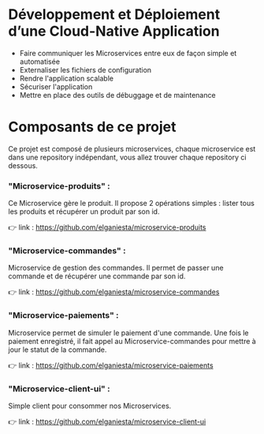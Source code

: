 # Développement et Déploiement d’une Cloud-Native Application

- Faire communiquer les Microservices entre eux de façon simple et automatisée
- Externaliser les fichiers de configuration
- Rendre l'application scalable
- Sécuriser l'application
- Mettre en place des outils de débuggage et de maintenance

# Composants de ce projet

Ce projet est composé de plusieurs microservices, chaque microservice est dans une repository indépendant, vous allez trouver chaque repository ci dessous.

### "Microservice-produits" : 
Ce Microservice gère le produit. Il propose 2 opérations simples : lister tous les produits et récupérer un produit par son id.

:point_right: link : https://github.com/elganiesta/microservice-produits

### "Microservice-commandes" : 
Microservice de gestion des commandes. Il permet de passer une commande et de récupérer une commande par son id.

:point_right: link : https://github.com/elganiesta/microservice-commandes

### "Microservice-paiements" : 
Microservice permet de simuler le paiement d'une commande. Une fois le paiement enregistré, il fait appel au Microservice-commandes pour mettre à jour le statut de la commande.

:point_right: link : https://github.com/elganiesta/microservice-paiements

### "Microservice-client-ui" : 
Simple client pour consommer nos Microservices.

:point_right: link : https://github.com/elganiesta/microservice-client-ui